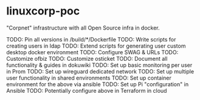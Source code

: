 # linuxcorp-poc
"Corpnet" infrastructure with all Open Source infra in docker.

TODO: Pin all versions in /build/*/Dockerfile
TODO: Write scripts for creating users in ldap
TODO: Extend scripts for generating user custom desktop docker environment
TODO: Configure SWAG & URLs
TODO: Customize ofbiz
TODO: Customize osticket
TODO: Document all functionality & guides in dokuwiki
TODO: Set up basic monitoring per user in Prom
TODO: Set up wireguard dedicated network
TODO: Set up multiple user functionality in shared environments
TODO: Set up container environment for the above via ansible
TODO: Set up Pi "configuration" in Ansible
TODO: Potentially configure above in Terraform in cloud